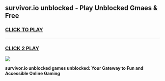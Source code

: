 
## survivor.io unblocked - Play Unblocked Gmaes & Free
<h3>
<a href="https://news.freeplayer.one?title=survivor.io_unblocked&ref=16F">CLICK TO PLAY</a></h3>
<hr>

<h3>
<a href="https://news.freeplayer.one?title=survivor.io_unblocked&ref=16F">CLICK 2 PLAY</a>
  
</h3>

<a href="https://news.freeplayer.one?title=survivor.io_unblocked&ref=16F/"><img src="https://clearcache.store/games.png"></a>


**survivor.io unblocked games unblocked: Your Gateway to Fun and Accessible Online Gaming**
